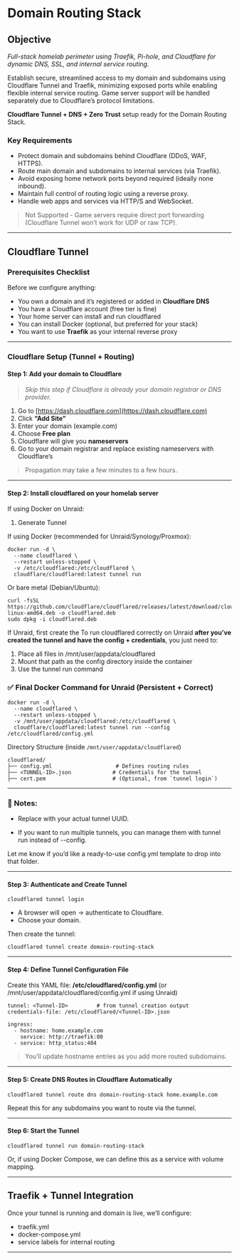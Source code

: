 # Domain Routing Stack

## **Objective**

*Full-stack homelab perimeter using Traefik, Pi-hole, and Cloudflare for dynamic DNS, SSL, and internal service routing.*

Establish secure, streamlined access to my domain and subdomains using Cloudflare Tunnel and Traefik, minimizing exposed ports while enabling flexible internal service routing. Game server support will be handled separately due to Cloudflare’s protocol limitations.

**Cloudflare Tunnel + DNS + Zero Trust** setup ready for the Domain Routing Stack.

### **Key Requirements**
- Protect domain and subdomains behind Cloudflare (DDoS, WAF, HTTPS).
- Route main domain and subdomains to internal services (via Traefik).
- Avoid exposing home network ports beyond required (ideally none inbound).
- Maintain full control of routing logic using a reverse proxy.
- Handle web apps and services via HTTP/S and WebSocket.

> Not Supported - Game servers require direct port forwarding (Cloudflare Tunnel won’t work for UDP or raw TCP).

---

## Cloudflare Tunnel

### Prerequisites Checklist

Before we configure anything:
- You own a domain and it’s registered or added in **Cloudflare DNS**
- You have a Cloudflare account (free tier is fine)
- Your home server can install and run cloudflared
- You can install Docker (optional, but preferred for your stack)
- You want to use **Traefik** as your internal reverse proxy

---

### Cloudflare Setup (Tunnel + Routing)

#### Step 1: Add your domain to Cloudflare

> _Skip this step if Cloudflare is already your domain registrar or DNS provider._

1. Go to [https://dash.cloudflare.com](https://dash.cloudflare.com)
2. Click **“Add Site”**
3. Enter your domain (example.com)
4. Choose **Free plan**
5. Cloudflare will give you **nameservers**
6. Go to your domain registrar and replace existing nameservers with Cloudflare’s

> Propagation may take a few minutes to a few hours.

---

#### Step 2: Install cloudflared on your homelab server

If using Docker on Unraid:
1. Generate Tunnel

If using Docker (recommended for Unraid/Synology/Proxmox):
```
docker run -d \
  --name cloudflared \
  --restart unless-stopped \
  -v /etc/cloudflared:/etc/cloudflared \
  cloudflare/cloudflared:latest tunnel run
```

Or bare metal (Debian/Ubuntu):
```
curl -fsSL https://github.com/cloudflare/cloudflared/releases/latest/download/cloudflared-linux-amd64.deb -o cloudflared.deb
sudo dpkg -i cloudflared.deb
```

If Unraid, first create the 
To run cloudflared correctly on Unraid **after you’ve created the tunnel and have the config + credentials**, you just need to:
1. Place all files in /mnt/user/appdata/cloudflared
2. Mount that path as the config directory inside the container
3. Use the tunnel run command
    

### **✅ Final Docker Command for Unraid (Persistent + Correct)**

```
docker run -d \
  --name cloudflared \
  --restart unless-stopped \
  -v /mnt/user/appdata/cloudflared:/etc/cloudflared \
  cloudflare/cloudflared:latest tunnel run --config /etc/cloudflared/config.yml
```


Directory Structure (inside `/mnt/user/appdata/cloudflared`)
```
cloudflared/
├── config.yml                    # Defines routing rules
├── <TUNNEL-ID>.json             # Credentials for the tunnel
├── cert.pem                     # (Optional, from `tunnel login`)
```

---

### **🧠 Notes:**

- Replace <TUNNEL-ID> with your actual tunnel UUID.
    
- If you want to run multiple tunnels, you can manage them with tunnel run <name> instead of --config.
    

  

Let me know if you’d like a ready-to-use config.yml template to drop into that folder.









---

#### Step 3: Authenticate and Create Tunnel

```
cloudflared tunnel login
```

- A browser will open → authenticate to Cloudflare.
- Choose your domain.

Then create the tunnel:
```
cloudflared tunnel create domain-routing-stack
```

---

#### Step 4: Define Tunnel Configuration File

Create this YAML file:
**/etc/cloudflared/config.yml** (or /mnt/user/appdata/cloudflared/config.yml if using Unraid)

```
tunnel: <Tunnel-ID>         # from tunnel creation output
credentials-file: /etc/cloudflared/<Tunnel-ID>.json

ingress:
  - hostname: home.example.com
    service: http://traefik:80
  - service: http_status:404
```

> You’ll update hostname entries as you add more routed subdomains.

---

#### Step 5: Create DNS Routes in Cloudflare Automatically

```
cloudflared tunnel route dns domain-routing-stack home.example.com
```

Repeat this for any subdomains you want to route via the tunnel.

---

#### Step 6: Start the Tunnel

```
cloudflared tunnel run domain-routing-stack
```
Or, if using Docker Compose, we can define this as a service with volume mapping.

---

## Traefik + Tunnel Integration 

Once your tunnel is running and domain is live, we’ll configure:
- traefik.yml
- docker-compose.yml
- service labels for internal routing



---
